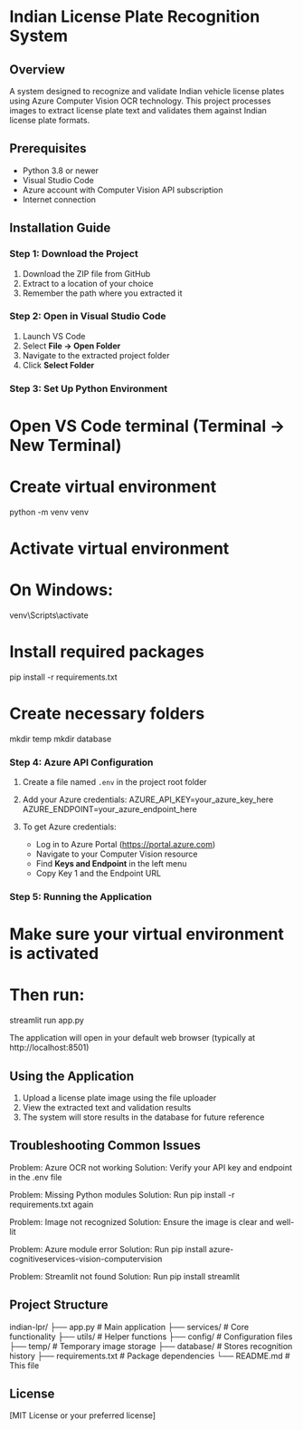 # Indian License Plate Recognition System

## Overview
A system designed to recognize and validate Indian vehicle license plates using Azure Computer Vision OCR technology. This project processes images to extract license plate text and validates them against Indian license plate formats.

## Prerequisites
- Python 3.8 or newer
- Visual Studio Code
- Azure account with Computer Vision API subscription
- Internet connection

## Installation Guide

### Step 1: Download the Project
1. Download the ZIP file from GitHub
2. Extract to a location of your choice
3. Remember the path where you extracted it

### Step 2: Open in Visual Studio Code
1. Launch VS Code
2. Select **File → Open Folder**
3. Navigate to the extracted project folder
4. Click **Select Folder**

### Step 3: Set Up Python Environment
# Open VS Code terminal (Terminal → New Terminal)

# Create virtual environment
python -m venv venv

# Activate virtual environment
# On Windows:
venv\Scripts\activate

# Install required packages
pip install -r requirements.txt

# Create necessary folders
mkdir temp
mkdir database

### Step 4: Azure API Configuration
1. Create a file named `.env` in the project root folder
2. Add your Azure credentials:
   AZURE_API_KEY=your_azure_key_here
   AZURE_ENDPOINT=your_azure_endpoint_here

3. To get Azure credentials:
   - Log in to Azure Portal (https://portal.azure.com)
   - Navigate to your Computer Vision resource
   - Find **Keys and Endpoint** in the left menu
   - Copy Key 1 and the Endpoint URL

### Step 5: Running the Application
# Make sure your virtual environment is activated
# Then run:
streamlit run app.py

The application will open in your default web browser (typically at http://localhost:8501)

## Using the Application
1. Upload a license plate image using the file uploader
2. View the extracted text and validation results
3. The system will store results in the database for future reference

## Troubleshooting Common Issues

Problem: Azure OCR not working
Solution: Verify your API key and endpoint in the .env file

Problem: Missing Python modules
Solution: Run pip install -r requirements.txt again

Problem: Image not recognized
Solution: Ensure the image is clear and well-lit

Problem: Azure module error
Solution: Run pip install azure-cognitiveservices-vision-computervision

Problem: Streamlit not found
Solution: Run pip install streamlit

## Project Structure
indian-lpr/
├── app.py                # Main application
├── services/             # Core functionality
├── utils/                # Helper functions
├── config/               # Configuration files
├── temp/                 # Temporary image storage
├── database/             # Stores recognition history
├── requirements.txt      # Package dependencies
└── README.md             # This file

## License
[MIT License or your preferred license]
